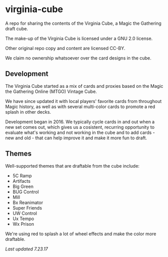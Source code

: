 # virginia-cube
A repo for sharing the contents of the Virginia Cube, a Magic the Gathering draft cube.

The make-up of the Virginia Cube is licensed under a GNU 2.0 license.

Other original repo copy and content are licensed CC-BY.

We claim no ownership whatsoever over the card designs in the cube.

## Development

The Virginia Cube started as a mix of cards and proxies based on the Magic the Gathering Online (MTGO) Vintage Cube.

We have since updated it with local players' favorite cards from throughout Magic history, as well as with several multi-color cards to promote a red splash in other decks.

Development began in 2016. We typically cycle cards in and out when a new set comes out, which gives us a cosistent, recurring opportunity to evaluate what's working and not working in the cube and to add cards - new and old - that can help improve it and make it more fun to draft.

## Themes
Well-supported themes that are draftable from the cube include:

- 5C Ramp
- Artifacts
- Big Green
- BUG Control
- Mill
- Bx Reanimator
- Super Friends
- UW Control
- Ux Tempo
- Wx Prison

We're using red to splash a lot of wheel effects and make the color more draftable.

*Last updated 7.23.17*
